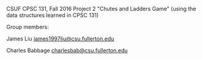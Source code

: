 CSUF CPSC 131, Fall 2016
Project 2
"Chutes and Ladders Game" (using the data structures learned in CPSC 131)

Group members:

James Liu james1997liu@csu.fullerton.edu

Charles Babbage charlesbab@csu.fullerton.edu
